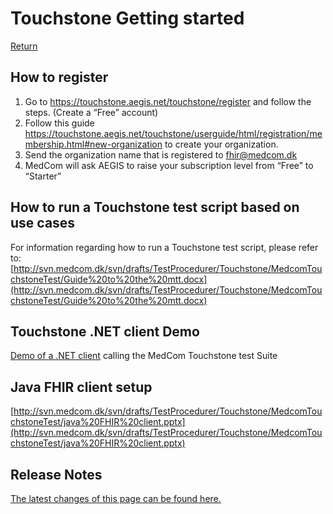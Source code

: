 # Touchstone Getting started

[Return](../../index.md)

## How to register
1.	Go to https://touchstone.aegis.net/touchstone/register and follow the steps. (Create a “Free” account) 
2.	Follow this guide https://touchstone.aegis.net/touchstone/userguide/html/registration/membership.html#new-organization  to create your organization. 
3.	Send the organization name that is registered to fhir@medcom.dk 
4.	MedCom will ask AEGIS to raise your subscription level from “Free” to “Starter” 

## How to run a Touchstone test script based on use cases

For information regarding how to run a Touchstone test script, please refer to:
[http://svn.medcom.dk/svn/drafts/TestProcedurer/Touchstone/MedcomTouchstoneTest/Guide%20to%20the%20mtt.docx](http://svn.medcom.dk/svn/drafts/TestProcedurer/Touchstone/MedcomTouchstoneTest/Guide%20to%20the%20mtt.docx)


## Touchstone .NET client Demo

[Demo of a .NET client](https://github.com/medcomdk/touchstone-client-demo-dotnet) calling the MedCom Touchstone test Suite 


## Java FHIR client setup

[http://svn.medcom.dk/svn/drafts/TestProcedurer/Touchstone/MedcomTouchstoneTest/java%20FHIR%20client.pptx](http://svn.medcom.dk/svn/drafts/TestProcedurer/Touchstone/MedcomTouchstoneTest/java%20FHIR%20client.pptx)

## Release Notes

[The latest changes of this page can be found here.](ReleaseNotesTouchStoneGettingStarted.md)